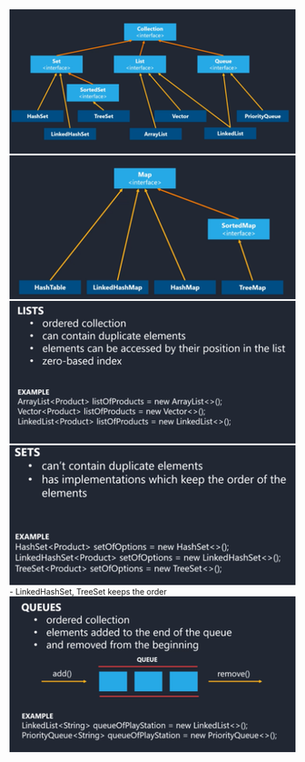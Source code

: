 <img src="img/27.png">

<img src="img/28.png">

<img src="img/29.png">

<img src="img/30.png">
- LinkedHashSet, TreeSet keeps the order


<img src="img/31.png">